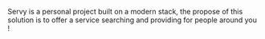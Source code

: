 Servy is a personal project built on a modern stack, the propose of this solution is to offer a service searching and providing for people around you !
